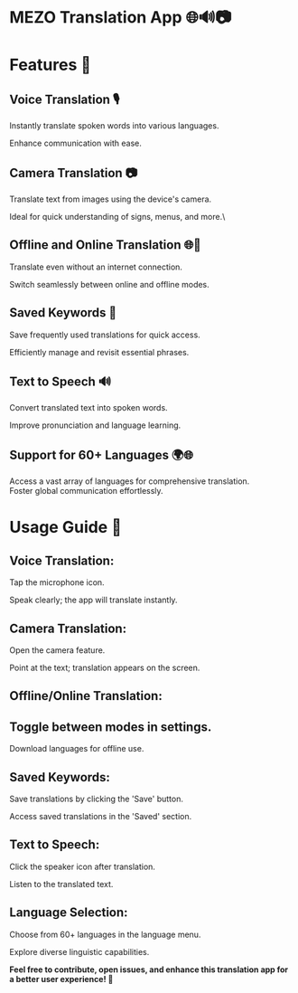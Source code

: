 # **MEZO Translation App 🌐🔊📷**

# Features 🚀

## Voice Translation 🎙️

Instantly translate spoken words into various languages.

Enhance communication with ease.

## Camera Translation 📷

Translate text from images using the device's camera.

Ideal for quick understanding of signs, menus, and more.\

## Offline and Online Translation 🌐🔌

Translate even without an internet connection.

Switch seamlessly between online and offline modes.

## Saved Keywords 💾

Save frequently used translations for quick access.

Efficiently manage and revisit essential phrases.

## Text to Speech 🔊

Convert translated text into spoken words.

Improve pronunciation and language learning.

## Support for 60+ Languages 🌍🌐

Access a vast array of languages for comprehensive translation.
\
Foster global communication effortlessly.

# Usage Guide 📘
## Voice Translation:

Tap the microphone icon.

Speak clearly; the app will translate instantly.

## Camera Translation:

Open the camera feature.

Point at the text; translation appears on the screen.

## Offline/Online Translation:

## Toggle between modes in settings.

Download languages for offline use.

## Saved Keywords:

Save translations by clicking the 'Save' button.

Access saved translations in the 'Saved' section.

## Text to Speech:

Click the speaker icon after translation.

Listen to the translated text.

## Language Selection:

Choose from 60+ languages in the language menu.

Explore diverse linguistic capabilities.


**Feel free to contribute, open issues, and enhance this translation app for a better user experience! 🌟**
